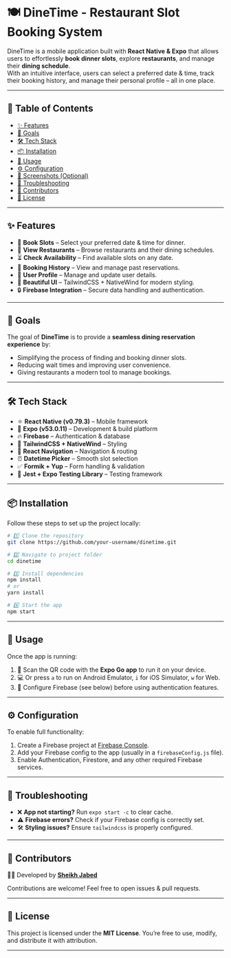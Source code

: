 # 🍽️ DineTime - Restaurant Slot Booking System

DineTime is a mobile application built with **React Native & Expo** that allows users to effortlessly **book dinner slots**, explore **restaurants**, and manage their **dining schedule**.  
With an intuitive interface, users can select a preferred date & time, track their booking history, and manage their personal profile – all in one place.

---

## 📖 Table of Contents

- [✨ Features](#-features)
- [🎯 Goals](#-goals)
- [🛠️ Tech Stack](#️-tech-stack)
- [📦 Installation](#-installation)
- [🚀 Usage](#-usage)
- [⚙️ Configuration](#️-configuration)
- [📸 Screenshots (Optional)](#-screenshots-optional)
- [🐛 Troubleshooting](#-troubleshooting)
- [🤝 Contributors](#-contributors)
- [📜 License](#-license)

---

## ✨ Features

- 📅 **Book Slots** – Select your preferred date & time for dinner.
- 🍴 **View Restaurants** – Browse restaurants and their dining schedules.
- ⏳ **Check Availability** – Find available slots on any date.
- 📝 **Booking History** – View and manage past reservations.
- 👤 **User Profile** – Manage and update user details.
- 🎨 **Beautiful UI** – TailwindCSS + NativeWind for modern styling.
- 🔒 **Firebase Integration** – Secure data handling and authentication.

---

## 🎯 Goals

The goal of **DineTime** is to provide a **seamless dining reservation experience** by:

- Simplifying the process of finding and booking dinner slots.
- Reducing wait times and improving user convenience.
- Giving restaurants a modern tool to manage bookings.

---

## 🛠️ Tech Stack

- ⚛️ **React Native (v0.79.3)** – Mobile framework
- 📱 **Expo (v53.0.11)** – Development & build platform
- 🔥 **Firebase** – Authentication & database
- 🎨 **TailwindCSS + NativeWind** – Styling
- 🧭 **React Navigation** – Navigation & routing
- ⏰ **Datetime Picker** – Smooth slot selection
- ✅ **Formik + Yup** – Form handling & validation
- 🧪 **Jest + Expo Testing Library** – Testing framework

---

## 📦 Installation

Follow these steps to set up the project locally:

```bash
# 1️⃣ Clone the repository
git clone https://github.com/your-username/dinetime.git

# 2️⃣ Navigate to project folder
cd dinetime

# 3️⃣ Install dependencies
npm install
# or
yarn install

# 4️⃣ Start the app
npm start
```

---

## 🚀 Usage

Once the app is running:

1. 📱 Scan the QR code with the **Expo Go app** to run it on your device.
2. 💻 Or press `a` to run on Android Emulator, `i` for iOS Simulator, `w` for Web.
3. 🔑 Configure Firebase (see below) before using authentication features.

---

## ⚙️ Configuration

To enable full functionality:

1. Create a Firebase project at [Firebase Console](https://console.firebase.google.com/).
2. Add your Firebase config to the app (usually in a `firebaseConfig.js` file).
3. Enable Authentication, Firestore, and any other required Firebase services.

---

## 🐛 Troubleshooting

- ❌ **App not starting?** Run `expo start -c` to clear cache.
- ⚠️ **Firebase errors?** Check if your Firebase config is correctly set.
- 🛠️ **Styling issues?** Ensure `tailwindcss` is properly configured.

---

## 🤝 Contributors

👨‍💻 Developed by **[Sheikh Jabed](https://github.com/SK-Jabed)**

Contributions are welcome! Feel free to open issues & pull requests.

---

## 📜 License

This project is licensed under the **MIT License**.
You’re free to use, modify, and distribute it with attribution.

---

